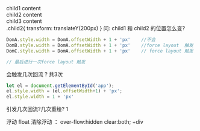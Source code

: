 <div class="parent">
  <div class="child1">child1 content</div>
  <div class="child2">child2 content</div>
  <div class="child3">child3 content</div>
</div>
.child2{
  transform: translateY(200px)
}
问: child1 和 child2 的位置怎么变?



```js
DomA.style.width = DomA.offsetWidth + 1 + 'px'    //不会
DomB.style.width = DomA.offsetWidth + 1 + 'px'    //force layout  触发
DomC.style.width = DomA.offsetWidth + 1 + 'px'    // force layout 触发

// 最后进行一次force layout 触发
```
会触发几次回流 ?
共3次


```js
let el = document.getElementById('app');
el.style.width = (el.offsetWidth+1) + 'px';
el.style.width = 1 + 'px'
```
引发几次回流?几次重绘?
1



浮动
float
清除浮动 ： over-flow:hidden
clear:both;   +div
